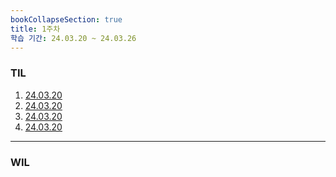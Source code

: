 ```yaml
---
bookCollapseSection: true
title: 1주차
학습 기간: 24.03.20 ~ 24.03.26
---
```

### TIL
1. [24.03.20](Hanghea99/1주차/%5B항해99%20취업%20리부트%20코스%20학습일지%5D%201일차)
2. [24.03.20](hanghea99/1주차/%5B항해99%20취업%20리부트%20코스%20학습일지%5D%201일차)
3. [24.03.20](Hanghea99/1주차/24.03.20)
4. [24.03.20](hanghea99/1주차/24.03.20)
---

### WIL